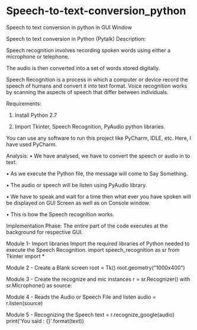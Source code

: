 # Speech-to-text-conversion_python

Speech to text conversion in python in GUI Window

Speech to text conversion in Python (Pytalk)
Description: 

Speech recognition involves recording spoken words using either a microphone or telephone.

The audio is then converted into a set of words stored digitally.

Speech Recognition is a process in which a computer or device record the speech of humans and convert it into text format.
Voice recognition works by scanning the aspects of speech that differ between individuals.

Requirements:
1. Install Python 2.7 

2. Import Tkinter, Speech Recognition, PyAudio python libraries.

You can use any software to run this project like PyCharm, IDLE, etc.
Here, I have used PyCharm.

Analysis:
•	We have analysed, we have to convert the speech or audio in to text.

•	As we execute the Python file, the message will come to Say Something.

•	The audio or speech will be listen using PyAudio library.

•	We have to speak and wait for a time then what ever you have spoken will be displayed on GUI Screen as well as on Console window.

•	This is how the Speech recognition works.


Implementation Phase:
The entire part of the code executes at the background for respective GUI.

Module 1- Import libraries
Import the required libraries of Python needed to execute the Speech Recognition.
	import speech_recognition as sr
  	from Tkinter import *

Module 2 - Create a Blank screen
 		root = Tk()
 		root.geometry("1000x400")

Module 3 - Create the recognize and mic instances
r = sr.Recognizer()
with sr.Microphone() as source:

Module 4 - Reads the Audio or Speech File and listen
		audio = r.listen(source)

Module 5 - Recognizing the Speech
		text = r.recognize_google(audio)
		print('You said : {}'.format(text))


